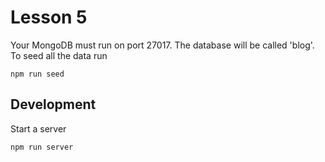 # Lesson 5

Your MongoDB must run on port 27017. The database will be called 'blog'. To seed all the data run
```
npm run seed
```

## Development

Start a server
```
npm run server
```
